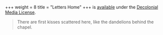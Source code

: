 +++
weight = 8
title = "Letters Home"
+++
is <a href="../lettershome">available</a> under the [Decolonial Media License](http://freeculture.org/about/license/).

> There are first kisses scattered here, like the dandelions behind the chapel.